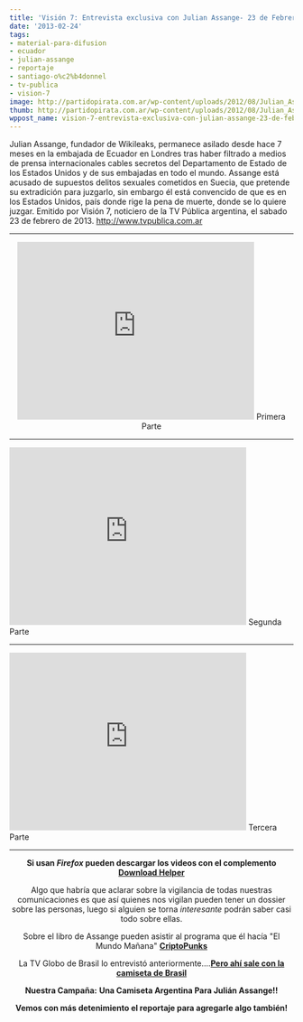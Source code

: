 ```yaml
---
title: 'Visión 7: Entrevista exclusiva con Julian Assange- 23 de Febrero'
date: '2013-02-24'
tags:
- material-para-difusion
- ecuador
- julian-assange
- reportaje
- santiago-o%c2%b4donnel
- tv-publica
- vision-7
image: http://partidopirata.com.ar/wp-content/uploads/2012/08/Julian_Assange_mordaca_0.jpg
thumb: http://partidopirata.com.ar/wp-content/uploads/2012/08/Julian_Assange_mordaca_0-150x150.jpg
wppost_name: vision-7-entrevista-exclusiva-con-julian-assange-23-de-febrero
---
```


Julian Assange, fundador de Wikileaks, permanece asilado desde hace 7 meses en la embajada de Ecuador en Londres tras haber filtrado a medios de prensa internacionales
cables secretos del Departamento de Estado de los Estados Unidos y de sus embajadas en todo el mundo. Assange está acusado de supuestos delitos sexuales cometidos en Suecia, que pretende su extradición para juzgarlo, sin embargo él está convencido de que es en los Estados Unidos, país donde rige la pena de muerte, donde se lo quiere juzgar. Emitido por Visión 7, noticiero de la TV Pública argentina, el sabado 23 de febrero de 2013. <a dir="ltr" title="http://www.tvpublica.com.ar" href="http://www.tvpublica.com.ar" target="_blank" rel="nofollow">http://www.tvpublica.com.ar</a>

<hr />

<center>
<iframe src="http://www.youtube.com/embed/zSYc5Wy3o3U" height="315" width="420" allowfullscreen="" frameborder="0"></iframe>
Primera Parte</center>

<hr />

<iframe src="http://www.youtube.com/embed/L4NqYuFQLS8" height="315" width="420" allowfullscreen="" frameborder="0"></iframe>
Segunda Parte

<hr />

<iframe src="http://www.youtube.com/embed/4ULOcNkXfIs" height="315" width="420" allowfullscreen="" frameborder="0"></iframe>
Tercera Parte

<hr />
<p style="text-align: center;"><strong>Si usan <i>Firefox</i> pueden descargar los videos con el complemento <a href="https://addons.mozilla.org/es/firefox/addon/video-downloadhelper/" target="_blank">Download Helper</a></strong></p>
<p style="text-align: center;">Algo que habría que aclarar sobre la vigilancia de todas nuestras comunicaciones es que así quienes nos vigilan pueden tener un dossier sobre las personas, luego si alguien se torna<em> interesante</em> podrán saber casi todo sobre ellas.</p>
<p style="text-align: center;">Sobre el libro de Assange pueden asistir al programa que él hacía "El Mundo Mañana" <strong><a href="http://partidopirata.com.ar/7963/el-mundo-manana-criptopunks">CriptoPunks</a></strong></p>
<p style="text-align: center;">La TV Globo de Brasil lo entrevistó anteriormente....<strong><a href="http://partidopirata.com.ar/8387/julian-assange-habla-sobre-su-proximo-libro-reportaje-de-la-tv-brasilena-desde-la-embajada-de-ecuador">Pero ahí sale con la camiseta de Brasil</a></strong></p>
<p style="text-align: center;"><strong>Nuestra Campaña:</strong>
<strong> Una Camiseta Argentina Para Julián Assange!!</strong></p>
<p style="text-align: center;"><strong>Vemos con más detenimiento el reportaje para agregarle algo también!</strong></p>

